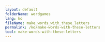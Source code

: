 ```yaml
---
layout: default
folderName: wordgames
lang: ko
fileName: make_words_with_these_letters
permalink: /ko/make-words-with-these-letters
tool: make-words-with-these-letters
---
```

